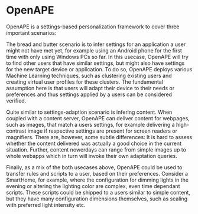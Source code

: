 # OpenAPE

OpenAPE is a settings-based personalization framework to cover three important scenarios:

The bread and butter scenario is to infer settings for an application a user might not have met yet, for example using an Android phone for the first time with only using Windows PCs so far. In this usecase, OpenAPE will try to find other users that have similar settings, but might also have settings for the new target device or application. To do so, OpenAPE deploys various Machine Learning techniques, such as clustering existing users and creating virtual user profiles for these clusters. The fundamental assumption here is that users will adapt their device to their needs or preferences and thus settings applied by a users can be considered verified.

Quite similar to settings-adaption scenario is infering content. When coupled with a content server, OpenAPE can deliver content for webpages, such as images, that match a users settings, for example delivering a high-contrast image if respective settings are present for screen readers or magnifiers. There are, however, some subtle differences: It is hard to assess whether the content delivered was actually a good choice in the current situation. Further, content nowerdays can range from simple images up to whole webapps which in turn will invoke their own adaptation queries.

Finally, as a mix of the both usecases above, OpenAPE could be used to transfer rules and scripts to a user, based on their preferences. Consider a SmartHome, for example, where the configuration for dimming lights in the evening or altering the lighting color are complex, even time dependant scripts. These scripts could be shipped to a users similar to simple content, but they have many configuration dimensions themselves, such as scaling with preferred light intensity etc.